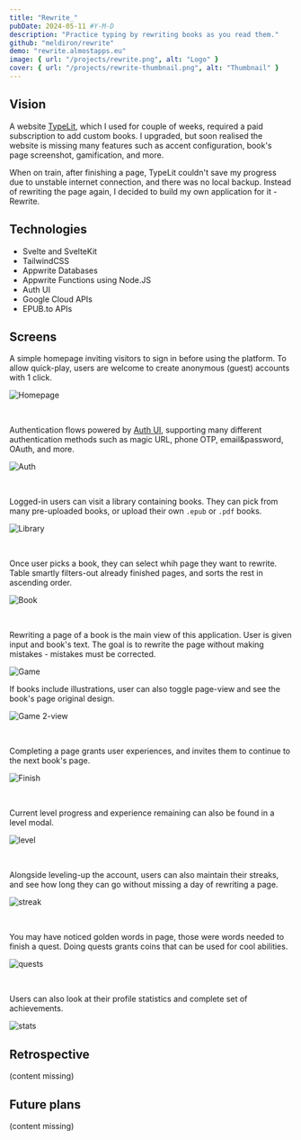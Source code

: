 ```yaml
---
title: "Rewrite_"
pubDate: 2024-05-11 #Y-M-D
description: "Practice typing by rewriting books as you read them."
github: "meldiron/rewrite"
demo: "rewrite.almostapps.eu"
image: { url: "/projects/rewrite.png", alt: "Logo" }
cover: { url: "/projects/rewrite-thumbnail.png", alt: "Thumbnail" }
---
```


## Vision

A website [TypeLit](https://www.typelit.io/), which I used for couple of weeks, required a paid subscription to add custom books. I upgraded, but soon realised the website is missing many features such as accent configuration, book's page screenshot, gamification, and more.

When on train, after finishing a page, TypeLit couldn't save my progress due to unstable internet connection, and there was no local backup. Instead of rewriting the page again, I decided to build my own application for it - Rewrite.

## Technologies

- Svelte and SvelteKit
- TailwindCSS
- Appwrite Databases
- Appwrite Functions using Node.JS
- Auth UI
- Google Cloud APIs
- EPUB.to APIs

## Screens

A simple homepage inviting visitors to sign in before using the platform. To allow quick-play, users are welcome to create anonymous (guest) accounts with 1 click.

![Homepage](/projects/rewrite/homepage.png)

<br />

Authentication flows powered by [Auth UI](/projects/auth-ui), supporting many different authentication methods such as magic URL, phone OTP, email&password, OAuth, and more.

![Auth](/projects/rewrite/auth.png)

<br />

Logged-in users can visit a library containing books. They can pick from many pre-uploaded books, or upload their own `.epub` or `.pdf` books.

![Library](/projects/rewrite/library.png)

<br />

Once user picks a book, they can select whih page they want to rewrite. Table smartly filters-out already finished pages, and sorts the rest in ascending order.

![Book](/projects/rewrite/book.png)

<br />

Rewriting a page of a book is the main view of this application. User is given input and book's text. The goal is to rewrite the page without making mistakes - mistakes must be corrected.

![Game](/projects/rewrite/game.png)

If books include illustrations, user can also toggle page-view and see the book's page original design.

![Game 2-view](/projects/rewrite/game2.png)

<br />

Completing a page grants user experiences, and invites them to continue to the next book's page.

![Finish](/projects/rewrite/finish.png)

<br />

Current level progress and experience remaining can also be found in a level modal.

![level](/projects/rewrite/level.png)

<br />

Alongside leveling-up the account, users can also maintain their streaks, and see how long they can go without missing a day of rewriting a page.

![streak](/projects/rewrite/streak.png)

<br />

You may have noticed golden words in page, those were words needed to finish a quest. Doing quests grants coins that can be used for cool abilities.

![quests](/projects/rewrite/quests.png)

<br />

Users can also look at their profile statistics and complete set of achievements.

![stats](/projects/rewrite/stats.png)

## Retrospective

(content missing)

## Future plans

(content missing)